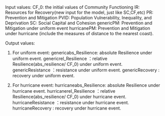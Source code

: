 Input values: 
CF_0: the initial values of Community Functioning 
IR:      Resources for Recovery(new input for the model, just like SC,CF,etc)
PR:     Prevention and Mitigation
PVID:  Population Vulnerability, Inequality, and Deprivation
SC:      Social Capital and Cohesion
genericPM: Prevention and Mitigation under uniform event
hurricanePM: Prevention and Mitigation under hurricane (include the measures of distance to the nearest coast). 



Output values:
1. For uniform event:
genericabs_Resilience: absolute Resilience under uniform event. 
genericrel_Resilience ：relative Resilience(abs_resilience/ CF_0) under uniform event.
genericResistance      ：resistance under uniform event.
genericRecovery         :  recovery under uniform event.

2. For hurricane event:
hurricaneabs_Resilience: absolute Resilience under hurricane event. 
hurricanerel_Resilience ：relative Resilience(abs_resilience/ CF_0) under hurricane event.
hurricaneResistance      ：resistance under hurricane event.
hurricaneRecovery         :  recovery under hurricane event.
